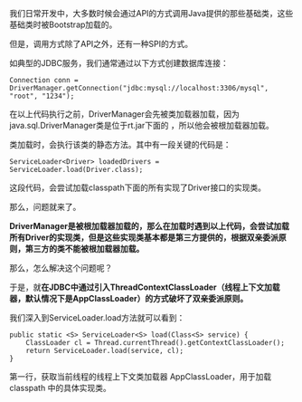 我们日常开发中，大多数时候会通过API的方式调用Java提供的那些基础类，这些基础类时被Bootstrap加载的。

但是，调用方式除了API之外，还有一种SPI的方式。

如典型的JDBC服务，我们通常通过以下方式创建数据库连接：

    Connection conn = DriverManager.getConnection("jdbc:mysql://localhost:3306/mysql", "root", "1234");
    

在以上代码执行之前，DriverManager会先被类加载器加载，因为java.sql.DriverManager类是位于rt.jar下面的 ，所以他会被根加载器加载。

类加载时，会执行该类的静态方法。其中有一段关键的代码是：

    ServiceLoader<Driver> loadedDrivers = ServiceLoader.load(Driver.class);
    

这段代码，会尝试加载classpath下面的所有实现了Driver接口的实现类。

那么，问题就来了。

**DriverManager是被根加载器加载的，那么在加载时遇到以上代码，会尝试加载所有Driver的实现类，但是这些实现类基本都是第三方提供的，根据双亲委派原则，第三方的类不能被根加载器加载。**

那么，怎么解决这个问题呢？

于是，就**在JDBC中通过引入ThreadContextClassLoader（线程上下文加载器，默认情况下是AppClassLoader）的方式破坏了双亲委派原则。**

我们深入到ServiceLoader.load方法就可以看到：

    public static <S> ServiceLoader<S> load(Class<S> service) {
        ClassLoader cl = Thread.currentThread().getContextClassLoader();
        return ServiceLoader.load(service, cl);
    }
    

第一行，获取当前线程的线程上下⽂类加载器 AppClassLoader，⽤于加载 classpath 中的具体实现类。